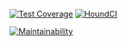 [![Test Coverage](https://api.codeclimate.com/v1/badges/b8b4783a32fb76cb4953/test_coverage)](https://codeclimate.com/github/atlp-rwanda/e-commerce-furebo-32-bn/test_coverage)
[![HoundCI](https://img.shields.io/badge/style-yellow?style=flat&logo=houndci&label=HoundCI)](https://houndci.com)

[![Maintainability](https://api.codeclimate.com/v1/badges/b8b4783a32fb76cb4953/maintainability)](https://codeclimate.com/github/atlp-rwanda/e-commerce-furebo-32-bn/maintainability)

